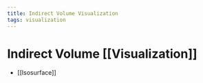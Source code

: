```yaml
---
title: Indirect Volume Visualization
tags: visualization
---
```


# Indirect Volume [[Visualization]]
- [[Isosurface]]






























































